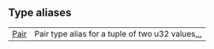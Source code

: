 
Type aliases
 ---
| | |
|:---|:---|
| [Pair](./hello_world-Pair.md) | Pair type alias for a tuple of two u32 values[...](./hello_world-Pair.md) |
